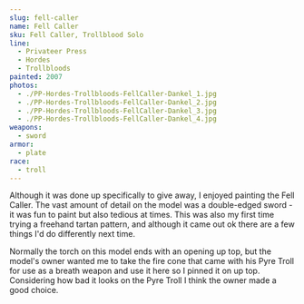 ```yaml
---
slug: fell-caller
name: Fell Caller
sku: Fell Caller, Trollblood Solo
line:
  - Privateer Press
  - Hordes
  - Trollbloods
painted: 2007
photos:
  - ./PP-Hordes-Trollbloods-FellCaller-Dankel_1.jpg
  - ./PP-Hordes-Trollbloods-FellCaller-Dankel_2.jpg
  - ./PP-Hordes-Trollbloods-FellCaller-Dankel_3.jpg
  - ./PP-Hordes-Trollbloods-FellCaller-Dankel_4.jpg
weapons:
  - sword
armor:
  - plate
race:
  - troll
---
```


Although it was done up specifically to give away, I enjoyed painting the Fell Caller. The vast amount of detail on the model was a double-edged sword - it was fun to paint but also tedious at times. This was also my first time trying a freehand tartan pattern, and although it came out ok there are a few things I'd do differently next time.

Normally the torch on this model ends with an opening up top, but the model's owner wanted me to take the fire cone that came with his Pyre Troll for use as a breath weapon and use it here so I pinned it on up top. Considering how bad it looks on the Pyre Troll I think the owner made a good choice.
